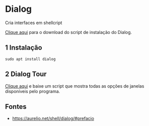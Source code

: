Dialog
======================

Cria interfaces em shellcript

[Clique aqui](https://github.com/robison-joel/Codagem/tree/main/Shell/scripts/Dialog) para o download do script de instalação do Dialog.

1 Instalação
-------------------------

`sudo apt install dialog`

2 Dialog Tour
-------------------------

[Clique aqui](scripts/Shell/Dialog/dialog-tour.sh) e baixe um script que mostra todas as opções de janelas disponíveis pelo programa.

Fontes
-------------------------

* <https://aurelio.net/shell/dialog/#prefacio>
